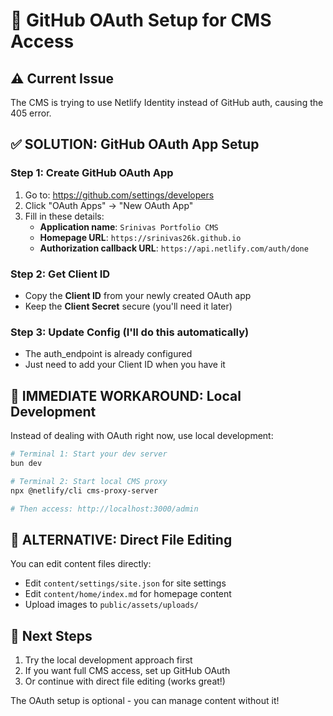 # 🔧 GitHub OAuth Setup for CMS Access

## ⚠️ Current Issue
The CMS is trying to use Netlify Identity instead of GitHub auth, causing the 405 error.

## ✅ **SOLUTION: GitHub OAuth App Setup**

### Step 1: Create GitHub OAuth App
1. Go to: https://github.com/settings/developers
2. Click "OAuth Apps" → "New OAuth App"
3. Fill in these details:
   - **Application name**: `Srinivas Portfolio CMS`
   - **Homepage URL**: `https://srinivas26k.github.io`
   - **Authorization callback URL**: `https://api.netlify.com/auth/done`

### Step 2: Get Client ID
- Copy the **Client ID** from your newly created OAuth app
- Keep the **Client Secret** secure (you'll need it later)

### Step 3: Update Config (I'll do this automatically)
- The auth_endpoint is already configured
- Just need to add your Client ID when you have it

## 🚀 **IMMEDIATE WORKAROUND: Local Development**

Instead of dealing with OAuth right now, use local development:

```bash
# Terminal 1: Start your dev server
bun dev

# Terminal 2: Start local CMS proxy
npx @netlify/cli cms-proxy-server

# Then access: http://localhost:3000/admin
```

## 📝 **ALTERNATIVE: Direct File Editing**

You can edit content files directly:
- Edit `content/settings/site.json` for site settings
- Edit `content/home/index.md` for homepage content
- Upload images to `public/assets/uploads/`

## 🎯 **Next Steps**
1. Try the local development approach first
2. If you want full CMS access, set up GitHub OAuth
3. Or continue with direct file editing (works great!)

The OAuth setup is optional - you can manage content without it!
